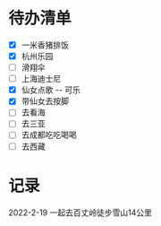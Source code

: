 # 待办清单
- [x] 一米香猪排饭
- [x] 杭州乐园
- [ ] 滑翔伞
- [ ] 上海迪士尼
- [x] 仙女点歌  -- 可乐
- [x] 带仙女去按脚
- [ ] 去看海
- [ ] 去三亚
- [ ] 去成都吃吃喝喝
- [ ] 去西藏

# 记录
2022-2-19 一起去百丈岭徒步雪山14公里
